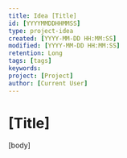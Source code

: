 ```yaml
---
title: Idea [Title]
id: [YYYYMMDDHHMMSS] 
type: project-idea
created: [YYYY-MM-DD HH:MM:SS] 
modified: [YYYY-MM-DD HH:MM:SS] 
retention: Long
tags: [tags]
keywords: 
project: [Project]
author: [Current User]
---
```


# [Title]

[body]
